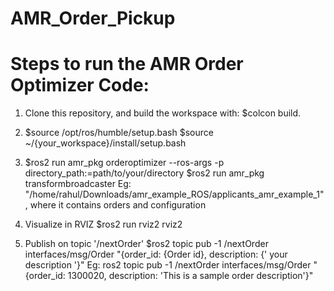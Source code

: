 ﻿# AMR_Order_Pickup
# Steps to run the AMR Order Optimizer Code:

1. Clone this repository, and build the workspace with:
   $colcon build.

2. $source /opt/ros/humble/setup.bash
   $source ~/{your_workspace}/install/setup.bash

3. $ros2 run amr_pkg orderoptimizer --ros-args -p directory_path:=path/to/your/directory
   $ros2 run amr_pkg transformbroadcaster
   Eg: "/home/rahul/Downloads/amr_example_ROS/applicants_amr_example_1" , where it contains orders and configuration

4. Visualize in RVIZ
   $ros2 run rviz2 rviz2 

5. Publish on topic '/nextOrder'
   $ros2 topic pub -1 /nextOrder interfaces/msg/Order "{order_id: {Order id}, description: {' your description '}"
   Eg: ros2 topic pub -1 /nextOrder interfaces/msg/Order "{order_id: 1300020, description: 'This is a sample order description'}"






